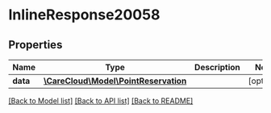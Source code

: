 # InlineResponse20058

## Properties
Name | Type | Description | Notes
------------ | ------------- | ------------- | -------------
**data** | [**\CareCloud\Model\PointReservation**](PointReservation.md) |  | [optional] 

[[Back to Model list]](../../README.md#documentation-for-models) [[Back to API list]](../../README.md#documentation-for-api-endpoints) [[Back to README]](../../README.md)

